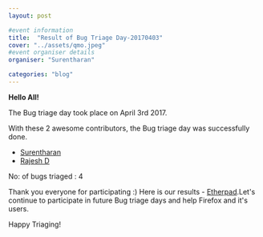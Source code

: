 ```yaml
---
layout: post

#event information
title:  "Result of Bug Triage Day-20170403"
cover: "../assets/qmo.jpeg"
#event organiser details
organiser: "Surentharan"

categories: "blog"
---
```


**Hello All!**

<p>The  Bug triage day took place on April 3rd 2017.</p>
<p>With these 2 awesome contributors, the Bug triage day was successfully done.</p>

- [Surentharan](https://twitter.com/surentharan7)
- [Rajesh D](https://twitter.com/rajeshhacker023)

No: of bugs triaged : 4

Thank you everyone for participating :)
Here is our results - [Etherpad](https://public.etherpad-mozilla.org/p/MozillaIN_QA_Bug_Triage_Day-20170403).Let's continue to participate in future Bug triage days and help Firefox and it's users.

Happy Triaging!
